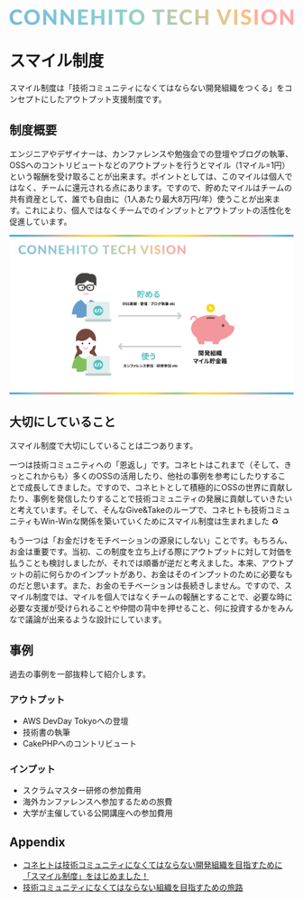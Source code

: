 ![Connehito Tech Vision](../image/txt_tech.png)

# スマイル制度

スマイル制度は「技術コミュニティになくてはならない開発組織をつくる」をコンセプトにしたアウトプット支援制度です。

## 制度概要

エンジニアやデザイナーは、カンファレンスや勉強会での登壇やブログの執筆、OSSへのコントリビュートなどのアウトプットを行うとマイル（1マイル=1円）という報酬を受け取ることが出来ます。ポイントとしては、このマイルは個人ではなく、チームに還元される点にあります。ですので、貯めたマイルはチームの共有資産として、誰でも自由に（1人あたり最大8万円/年）使うことが出来ます。これにより、個人ではなくチームでのインプットとアウトプットの活性化を促進しています。

![スマイル制度](../image/smile.png)

## 大切にしていること

スマイル制度で大切にしていることは二つあります。


一つは技術コミュニティへの「恩返し」です。コネヒトはこれまで（そして、きっとこれからも）多くのOSSの活用したり、他社の事例を参考にしたりすることで成長してきました。ですので、コネヒトとして積極的にOSSの世界に貢献したり、事例を発信したりすることで技術コミュニティの発展に貢献していきたいと考えています。そして、そんなGive&Takeのループで、コネヒトも技術コミュニティもWin-Winな関係を築いていくためにスマイル制度は生まれました :recycle:


もう一つは「お金だけをモチベーションの源泉にしない」ことです。もちろん、お金は重要です。当初、この制度を立ち上げる際にアウトプットに対して対価を払うことも検討しましたが、それでは順番が逆だと考えました。本来、アウトプットの前に何らかのインプットがあり、お金はそのインプットのために必要なものだと思います。また、お金のモチベーションは長続きしません。ですので、スマイル制度では、マイルを個人ではなくチームの報酬とすることで、必要な時に必要な支援が受けられることや仲間の背中を押せること、何に投資するかをみんなで議論が出来るような設計にしています。

## 事例

過去の事例を一部抜粋して紹介します。

### アウトプット

* AWS DevDay Tokyoへの登壇
* 技術書の執筆
* CakePHPへのコントリビュート

### インプット

* スクラムマスター研修の参加費用
* 海外カンファレンスへ参加するための旅費
* 大学が主催している公開講座への参加費用

## Appendix

* [コネヒトは技術コミュニティになくてはならない開発組織を目指すために「スマイル制度」をはじめました！](https://tech.connehito.com/entry/2019/08/22/111953)
* [技術コミュニティになくてはならない組織を目指すための旅路](https://speakerdeck.com/itosho525/aim-for-the-indispensable-company-for-our-engineer-community)

